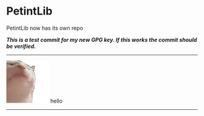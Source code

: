 # PetintLib

PetintLib now has its own repo

___This is a test commit for my new GPG key. If this works the commit should be verified.___

---

![cat-vibe.gif](cat-vibe.gif)
hello

---
